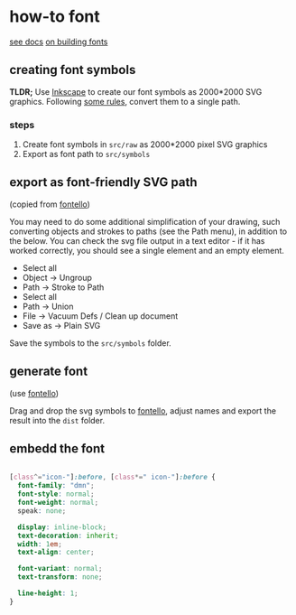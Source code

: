 # how-to font

[see docs](https://github.com/fontello/fontello/wiki/How-to-use-custom-images)
[on building fonts](https://github.com/blog/1135-the-making-of-octicons)


## creating font symbols

__TLDR;__ Use [Inkscape](https://inkscape.org) to create our font symbols as 2000*2000 SVG graphics. Following [some rules](https://github.com/fontello/fontello/wiki/How-to-use-custom-images), convert them to a single path.

### steps

1. Create font symbols in `src/raw` as 2000*2000 pixel SVG graphics
2. Export as font path to `src/symbols`


## export as font-friendly SVG path

(copied from [fontello](https://github.com/fontello/fontello/wiki/How-to-use-custom-images))

You may need to do some additional simplification of your drawing, such converting objects and strokes to paths (see the Path menu), in addition to the below. You can check the svg file output in a text editor - if it has worked correctly, you should see a single <path> element and an empty <defs> element.

* Select all
* Object -> Ungroup
* Path -> Stroke to Path
* Select all
* Path -> Union
* File -> Vacuum Defs / Clean up document
* Save as -> Plain SVG

Save the symbols to the `src/symbols` folder.


## generate font

(use [fontello](http://fontello.com))

Drag and drop the svg symbols to [fontello](http://fontello.com/), adjust names and export the result into the `dist` folder.


## embedd the font

```css

[class^="icon-"]:before, [class*=" icon-"]:before {
  font-family: "dmn";
  font-style: normal;
  font-weight: normal;
  speak: none;

  display: inline-block;
  text-decoration: inherit;
  width: 1em;
  text-align: center;

  font-variant: normal;
  text-transform: none;

  line-height: 1;
}
```
